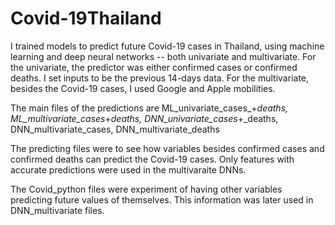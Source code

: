 # Covid-19Thailand

I trained models to predict future Covid-19 cases in Thailand, using machine learning and deep neural networks -- both univariate and multivariate. For the univariate, the predictor was either confirmed cases or confirmed deaths.
I set inputs to be the previous 14-days data. For the multivariate, besides the Covid-19 cases, I used Google and Apple mobilities. 

The main files of the predictions are ML_univariate_cases_+_deaths, ML_multivariate_cases_+_deaths, DNN_univariate_cases_+_deaths, DNN_multivariate_cases, DNN_multivariate_deaths

The predicting files were to see how variables besides confirmed cases and confirmed deaths can predict the Covid-19 cases. Only features with accurate predictions were used in the multivaraite DNNs.

The Covid_python files were experiment of having other variables predicting future values of themselves. This information was later used in DNN_multivariate files.
